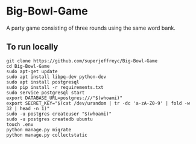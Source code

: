 # Big-Bowl-Game
A party game consisting of three rounds using the same word bank.

## To run locally

```
git clone https://github.com/superjeffreyc/Big-Bowl-Game
cd Big-Bowl-Game
sudo apt-get update
sudo apt install libpq-dev python-dev
sudo apt install postgresql
sudo pip install -r requirements.txt
sudo service postgresql start
export DATABASE_URL=postgres:///"$(whoami)"
export SECRET_KEY="$(cat /dev/urandom | tr -dc 'a-zA-Z0-9' | fold -w 32 | head -n 1)"
sudo -u postgres createuser "$(whoami)"
sudo -u postgres createdb ubuntu
touch .env
python manage.py migrate
python manage.py collectstatic
```
